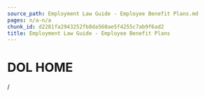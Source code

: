 ```yaml
---
source_path: Employment Law Guide - Employee Benefit Plans.md
pages: n/a-n/a
chunk_id: d2281fa2943252fb8da560ae5f4255c7ab9f6ad2
title: Employment Law Guide - Employee Benefit Plans
---
```

# DOL HOME

/

